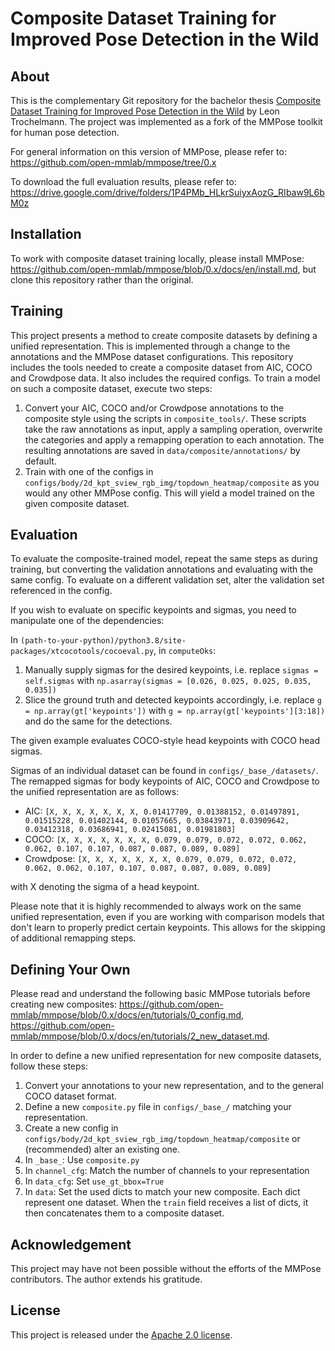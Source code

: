 # Composite Dataset Training for Improved Pose Detection in the Wild

## About
This is the complementary Git repository for the bachelor thesis [Composite Dataset Training for Improved Pose Detection in the Wild](https://drive.google.com/file/d/1xUniwrnlelJNW2X7cMq2CmSjTXZ77Z_z) by Leon Trochelmann.
The project was implemented as a fork of the MMPose toolkit for human pose detection.

For general information on this version of MMPose, please refer to: https://github.com/open-mmlab/mmpose/tree/0.x

To download the full evaluation results, please refer to: https://drive.google.com/drive/folders/1P4PMb_HLkrSuiyxAozG_RIbaw9L6bM0z

## Installation
To work with composite dataset training locally, please install MMPose: https://github.com/open-mmlab/mmpose/blob/0.x/docs/en/install.md, but clone this repository rather than the original.

## Training
This project presents a method to create composite datasets by defining a unified representation. This is implemented through a change to the annotations and the MMPose dataset configurations. This repository includes the tools needed to create a composite dataset from AIC, COCO and Crowdpose data. It also includes the required configs.
To train a model on such a composite dataset, execute two steps:
1. Convert your AIC, COCO and/or Crowdpose annotations to the composite style using the scripts in `composite_tools/`. These scripts take the raw annotations as input, apply a sampling operation, overwrite the categories and apply a remapping operation to each annotation. The resulting annotations are saved in `data/composite/annotations/` by default.
2. Train with one of the configs in `configs/body/2d_kpt_sview_rgb_img/topdown_heatmap/composite` as you would any other MMPose config. This will yield a model trained on the given composite dataset.

## Evaluation
To evaluate the composite-trained model, repeat the same steps as during training, but converting the validation annotations and evaluating with the same config. To evaluate on a different validation set, alter the validation set referenced in the config.

If you wish to evaluate on specific keypoints and sigmas, you need to manipulate one of the dependencies:

In `(path-to-your-python)/python3.8/site-packages/xtcocotools/cocoeval.py`, in `computeOks`:
1. Manually supply sigmas for the desired keypoints, i.e. replace `sigmas = self.sigmas` with `np.asarray(sigmas = [0.026, 0.025, 0.025, 0.035, 0.035])`
2. Slice the ground truth and detected keypoints accordingly, i.e. replace `g = np.array(gt['keypoints'])` with `g = np.array(gt['keypoints'][3:18])` and do the same for the detections.

The given example evaluates COCO-style head keypoints with COCO head sigmas.

Sigmas of an individual dataset can be found in `configs/_base_/datasets/`. The remapped sigmas for body keypoints of AIC, COCO and Crowdpose to the unified representation are as follows:
- AIC: `[X, X, X, X, X, X, X, 0.01417709, 0.01388152, 0.01497891, 0.01515228, 0.01402144, 0.01057665, 0.03843971, 0.03909642, 0.03412318, 0.03686941, 0.02415081, 0.01981803]`
- COCO: `[X, X, X, X, X, X, X, 0.079, 0.079, 0.072, 0.072, 0.062, 0.062, 0.107, 0.107, 0.087, 0.087, 0.089, 0.089]`
- Crowdpose: `[X, X, X, X, X, X, X, 0.079, 0.079, 0.072, 0.072, 0.062, 0.062, 0.107, 0.107, 0.087, 0.087, 0.089, 0.089]`

with X denoting the sigma of a head keypoint.

Please note that it is highly recommended to always work on the same unified representation, even if you are working with comparison models that don't learn to properly predict certain keypoints. This allows for the skipping of additional remapping steps.

## Defining Your Own
Please read and understand the following basic MMPose tutorials before creating new composites: https://github.com/open-mmlab/mmpose/blob/0.x/docs/en/tutorials/0_config.md, https://github.com/open-mmlab/mmpose/blob/0.x/docs/en/tutorials/2_new_dataset.md.

In order to define a new unified representation for new composite datasets, follow these steps:
1. Convert your annotations to your new representation, and to the general COCO dataset format.
2. Define a new `composite.py` file in `configs/_base_/` matching your representation.
3. Create a new config in `configs/body/2d_kpt_sview_rgb_img/topdown_heatmap/composite` or (recommended) alter an existing one.
4. In `_base_`: Use `composite.py`
5. In `channel_cfg`: Match the number of channels to your representation
6. In `data_cfg`: Set `use_gt_bbox=True`
7. In `data`: Set the used dicts to match your new composite. Each dict represent one dataset. When the `train` field receives a list of dicts, it then concatenates them to a composite dataset.

## Acknowledgement
This project may have not been possible without the efforts of the MMPose contributors.
The author extends his gratitude.

## License

This project is released under the [Apache 2.0 license](LICENSE).
